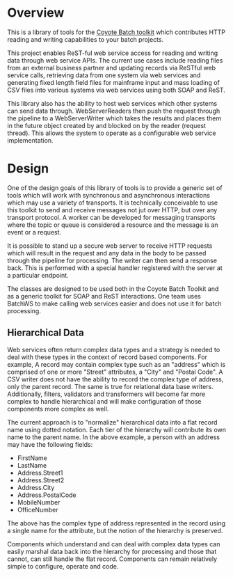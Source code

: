 # Overview

This is a library of tools for the [Coyote Batch toolkit](https://github.com/sdcote/batch) which contributes HTTP reading and writing capabilities to your batch projects.

This project enables ReST-ful web service access for reading and writing data through web service APIs. The current use cases include reading files from an external business partner and updating records via ReSTful web service calls, retrieving data from one system via web services and generating fixed length field files for mainframe input and mass loading of CSV files into various systems via web services using both SOAP and ReST.

This library also has the ability to host web services which other systems can send data through. WebServerReaders then push the request through the pipeline to a WebServerWriter which takes the results and places them in the future object created by and blocked on by the reader (request thread). This allows the system to operate as a configurable web service implementation.

# Design

One of the design goals of this library of tools is to provide a generic set of tools which will work with synchronous and asynchronous interactions which may use a variety of transports. It is technically conceivable to use this toolkit to send and receive messages not jut over HTTP, but over any transport protocol. A worker can be developed for messaging transports where the topic or queue is considered a resource and the message is an event or a request.

It is possible to stand up a secure web server to receive HTTP requests which will result in the request and any data in the body to be passed through the pipeline for processing. The writer can then send a response back. This is performed with a special handler registered with the server at a particular endpoint.

The classes are designed to be used both in the Coyote Batch Toolkit and as a generic toolkit for SOAP and ReST interactions. One team uses BatchWS to make calling web services easier and does not use it for batch processing.

## Hierarchical Data

Web services often return complex data types and a strategy is needed to deal with these types in the context of record based components. For example, A record may contain complex type such as an "address" which is comprised of one or more "Street" attributes, a "City" and "Postal Code". A CSV writer does not have the ability to record the complex type of address, only the parent record. The same is true for relational data base writers. Additionally, filters, validators and transformers will become far more complex to handle hierarchical and will make configuration of those components more complex as well.

The current approach is to "normalize" hierarchical data into a flat record name using dotted notation. Each tier of the hierarchy will contribute its own name to the parent name. In the above example, a person with an address may have the following fields:
* FirstName
* LastName
* Address.Street1  
* Address.Street2  
* Address.City
* Address.PostalCode
* MobileNumber
* OfficeNumber

The above has the complex type of address represented in the record using a single name for the attribute, but the notion of the hierarchy is preserved.

Components which understand and can deal with complex data types can easily marshal data back into the hierarchy for processing and those that cannot, can still handle the flat record. Components can remain relatively simple to configure, operate and code.    
  

